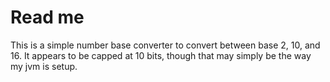 # Read me
This is a simple number base converter to convert between base 2, 10, and 16. It appears to be capped at 10 bits, though that may simply be the way my jvm is setup.
